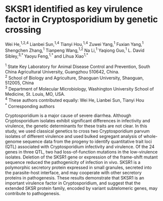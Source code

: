 # SKSR1 identified as key virulence factor in Cryptosporidium by genetic crossing 
Wei He,<sup>1,2,4</sup> Lianbei Sun,<sup>1,4</sup> Tianyi Hou,<sup>1,4</sup> Zuwei Yang,<sup>1</sup> Fuxian Yang,<sup>1</sup> Shengchen Zhang,<sup>1</sup> Tianpeng Wang,<sup>1,2</sup> Na Li,<sup>1</sup> Yaqiong Guo,<sup>1</sup> L. David Sibley,<sup>3,* </sup> Yaoyu Feng,<sup>1,* </sup> and Lihua Xiao<sup>1,*</sup>

<sup>1</sup> State Key Laboratory for Animal Disease Control and Prevention, South China Agricultural University, Guangzhou 510642, China.<br>
<sup>2</sup> School of Biology and Agriculture, Shaoguan University, Shaoguan, 512005, China<br>
<sup>3</sup> Department of Molecular Microbiology, Washington University School of Medicine, St. Louis, MO, USA. <br>
<sup>4</sup> These authors contributed equally: Wei He, Lianbei Sun, Tianyi Hou<br>
<sup>*</sup> Corresponding authors<br>

Cryptosporidium is a major cause of severe diarrhea. Although Cryptosporidium isolates exhibit significant differences in infectivity and virulence, the genetic determinants for these traits are not clear. In this study, we used classical genetics to cross two Cryptosporidium parvum isolates of different virulence and used bulked segregant analysis of whole-genome sequence data from the progeny to identify quantitative trait loci (QTL) associated with Cryptosporidium infectivity and virulence. Of the 24 genes in three QTL, two had loss-of-function mutations in the low-virulence isolates. Deletion of the SKSR1 gene or expression of the frame-shift mutant sequence reduced the pathogenicity of infection in vivo. SKSR1 is a polymorphic secretory protein expressed in small granules, secreted into the parasite-host interface, and may cooperate with other secretory proteins in pathogenesis. These results demonstrate that SKSR1 is an important virulence factor in Cryptosporidium, and suggest that the extended SKSR protein family, encoded by variant subtelomeric genes, may contribute to pathogenesis.
